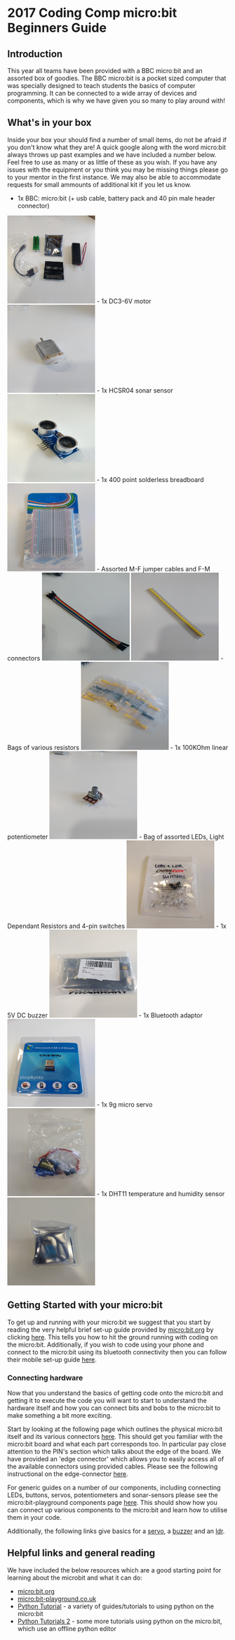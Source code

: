 # 2017 Coding Comp micro:bit Beginners Guide
## Introduction
This year all teams have been provided with a BBC micro:bit and an assorted box of goodies. The BBC micro:bit is a pocket sized computer that was specially designed to teach students the basics of computer programming. It can be connected to a wide array of devices and components, which is why we have given you so many to play around with!

## What's in your box
Inside your box your should find a number of small items, do not be afraid if you don't know what they are! A quick google along with the word micro:bit always throws up past examples and we have included a number below. Feel free to use as many or as little of these as you wish. If you have any issues with the equipment or you think you may be missing things please go to your mentor in the first instance. We may also be able to accommodate requests for small ammounts of additional kit if you let us know.

- 1x BBC: micro:bit (+ usb cable, battery pack and 40 pin male header connector)
<img src="https://github.com/godmar02/2017_Coding_Comp/blob/master/IMG_20170822_155717017.jpg" alt="micro:bit" width="200" height="200" />
- 1x DC3-6V motor
<img src="https://github.com/godmar02/2017_Coding_Comp/blob/master/IMG_20170822_155634642.jpg" alt="Motor" width="200" height="200" />
- 1x HCSR04 sonar sensor
<img src="https://github.com/godmar02/2017_Coding_Comp/blob/master/IMG_20170822_155648321.jpg" alt="Sonar" width="200" height="200" />
- 1x 400 point solderless breadboard
<img src="https://github.com/godmar02/2017_Coding_Comp/blob/master/IMG_20170822_155435317.jpg" alt="breadboard" width="200" height="200" />
- Assorted M-F jumper cables and F-M connectors
<img src="https://github.com/godmar02/2017_Coding_Comp/blob/master/IMG_20170822_155441919.jpg" alt="wires" width="200" height="200" />
<img src="https://github.com/godmar02/2017_Coding_Comp/blob/master/IMG_20170822_155654514.jpg" alt="adaptors" width="200" height="200" />
- Bags of various resistors
<img src="https://github.com/godmar02/2017_Coding_Comp/blob/master/IMG_20170822_155514171.jpg" alt="resistors" width="200" height="200" />
- 1x 100KOhm linear potentiometer
<img src="https://github.com/godmar02/2017_Coding_Comp/blob/master/IMG_20170822_155627132.jpg" alt="potentiometer" width="200" height="200" />
- Bag of assorted LEDs, Light Dependant Resistors and 4-pin switches
<img src="https://github.com/godmar02/2017_Coding_Comp/blob/master/IMG_20170822_155527136.jpg" alt="LDRsLEDsSwitches" width="200" height="200" />
- 1x 5V DC buzzer
<img src="https://github.com/godmar02/2017_Coding_Comp/blob/master/IMG_20170822_155543432.jpg" alt="Buzzer" width="200" height="200" />
- 1x Bluetooth adaptor
<img src="https://github.com/godmar02/2017_Coding_Comp/blob/master/IMG_20170822_155535973.jpg" alt="BluetoothAdaptor" width="200" height="200" />
- 1x 9g micro servo
<img src="https://github.com/godmar02/2017_Coding_Comp/blob/master/IMG_20170824_093241497.jpg" alt="MicroServo" width="200" height="200" />
- 1x DHT11 temperature and humidity sensor
<img src="https://github.com/godmar02/2017_Coding_Comp/blob/master/IMG_20170824_093244190.jpg" alt="TempAndHumdity" width="200" height="200" />

## Getting Started with your micro:bit
To get up and running with your micro:bit we suggest that you start by reading the very helpful brief set-up guide provided by [micro:bit.org][micro:bit-home] by clicking [here][quick-start]. This tells you how to hit the ground running with coding on the micro:bit.  Additionally, if you wish to code using your phone and connect to the micro:bit using its bluetooth connectivity then you can follow their mobile set-up guide [here][quick-start-mobile].

### Connecting hardware
Now that you understand the basics of getting code onto the micro:bit and getting it to execute the code you will want to start to understand the hardware itself and how you can connect bits and bobs to the micro:bit to make something a bit more exciting.

Start by looking at the following page which outlines the physical micro:bit itself and its various connectors [here][quick-start-hardware]. This should get you familiar with the micro:bit board and what each part corresponds too. In particular pay close attention to the PIN's section which talks about the edge of the board. We have provided an 'edge connector' which allows you to easily access all of the available connectors using provided cables. Please see the following instructional on the edge-connector [here][edge-connector].

For generic guides on a number of our components, including connecting LEDs, buttons, servos, potentiometers and sonar-sensors please see the micro:bit-playground components page [here][components]. This should show how you can connect up various components to the micro:bit and learn how to utilise them in your code.

Additionally, the following links give basics for a [servo], a [buzzer] and an [ldr].

## Helpful links and general reading
We have included the below resources which are a good starting point for learning about the microbit and what it can do:
- [micro:bit.org][micro:bit-home] 
- [micro:bit-playground.co.uk][micro:bit-playground]
- [Python Tutorial][micro:bit-python-guide] - a variety of guides/tutorials to using python on the micro:bit
- [Python Tutorials 2][micro:bit-python] - some more tutorials using python on the micro:bit, which use an offline python editor

<!--Links-->
[micro:bit-home]: http://microbit.org/
[quick-start]: http://microbit.org/guide/quick/
[quick-start-mobile]: http://microbit.org/guide/mobile/
[quick-start-hardware]: http://microbit.org/guide/hardware/
[edge-connector]: https://www.kitronik.co.uk/5601b-edge-connector-breakout-board-for-bbc-microbit-pre-built.html
[components]: http://microbit-playground.co.uk/components/
[servo]: https://www.kitronik.co.uk/blog/using-bbc-micro:bit-control-servo/
[buzzer]: https://www.kitronik.co.uk/blog/micro:bit-alarm-kitronik-university
[ldr]: http://www.getmicros.net/microbit-ldr-example.php
[micro:bit-playground]: http://microbit-playground.co.uk/
[micro:bit-python-guide]: https://microbit.co.uk/python-guide/
[micro:bit-python]: http://microbit-micropython.readthedocs.io/en/latest/tutorials/introduction.html
